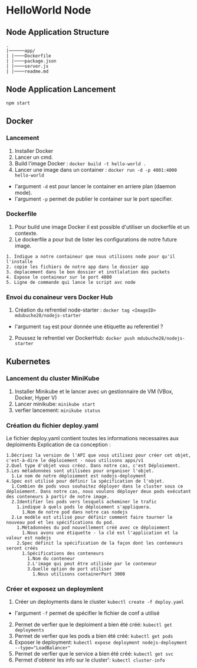# HelloWorld Node

## Node Application Structure 
```
.
|──────app/
| |────Dockerfile
| |────package.json
| |────server.js
| |────readme.md

```

## Node Application Lancement

```
npm start
```

## Docker 

### Lancement 

1. Installer Docker
2. Lancer un cmd.
3. Build l'image Docker : `docker build -t hello-world .`
4. Lancer une image dans un container : `docker run -d -p 4001:4000 hello-world`
  - l'argument `-d` est pour lancer le container en arriere plan (daemon mode).
  - l'argument `-p` permet de publier le container sur le port specifier.

### Dockerfile

1. Pour build une image Docker il est possible d'utiliser un dockerfile et un contexte.
2. Le dockerfile a pour but de lister les configurations de notre future image.  


```
1. Indique a notre containeur que nous utilisons node pour qu'il l'installe
2. copie les fichiers de notre app dans le dossier app 
3. deplacement dans le bon dossier et instlalation des packets
4. Expose le containeur sur le port 4000
5. Ligne de commande qui lance le script avc node
```

### Envoi du conaineur vers Docker Hub

1. Création du refrentiel node-starter : `docker tag <ImageID> mdubuche28/nodejs-starter`
  - l'argument `tag` est pour donnée une étiquette au referentiel ?

2. Poussez le refrentiel ver DockerHub: `docker push mdubuche28/nodejs-starter`

## Kubernetes

### Lancement du cluster MiniKube
1. Installer Minikube et le lancer avec un gestionnaire de VM (VBox, Docker, Hyper V)
2. Lancer minikube: `minikube start` 
3. verfier lancement: `minikube status`

### Création du fichier deploy.yaml

Le fichier deploy.yaml contient toutes les informations necessaires aux deploiments 
Explication de ca conception : 

```
1.Décrivez la version de l'API que vous utilisez pour créer cet objet, c'est-à-dire le déploiement - nous utilisons apps/v1
2.Quel type d'objet vous créez. Dans notre cas, c'est Déploiement.
3.Les métadonnées sont utilisées pour organiser l'objet.
  1.Le nom de notre déploiement est nodejs-deployment
4.Spec est utilisé pour définir la spécification de l'objet.
  1.Combien de pods vous souhaitez déployer dans le cluster sous ce déploiement. Dans notre cas, nous voulons déployer deux pods exécutant des conteneurs à partir de notre image.
  2.Identifier les pods vers lesquels acheminer le trafic
    1.indique à quels pods le déploiement s'appliquera.
      1.Nom de notre pod dans notre cas nodejs
  2.Le modèle est utilisé pour définir comment faire tourner le nouveau pod et les spécifications du pod.
    1.Métadonnées du pod nouvellement créé avec ce déploiement
      1.Nous avons une étiquette - la clé est l'application et la valeur est nodejs
    2.Spec définit la spécification de la façon dont les conteneurs seront créés
      1.Spécifications des conteneurs
        1.Nom du conteneur
        2.L'image qui peut être utilisée par le conteneur
        3.Quelle option de port utiliser
          1.Nous utilisons containerPort 3000
```

### Créer et exposez un deploymlent 

1. Créer un deployments dans le cluster `kubectl create -f deploy.yaml`
  - l'argument `-f` permet de spécifier le fichier de conf a utilisé 
2. Permet de verfier que le deploiment a bien été créé: `kubectl get deployments`
3. Permet de verfier que les pods a bien été créé: `kubectl get pods`
4. Exposer le deployment: `kubectl expose deployment nodejs-deployment --type="LoadBalancer"`
5. Permet de verfier que le service a bien été créé: `kubectl get svc`
5. Permet d'obtenir les info sur le cluster': `kubectl cluster-info`
